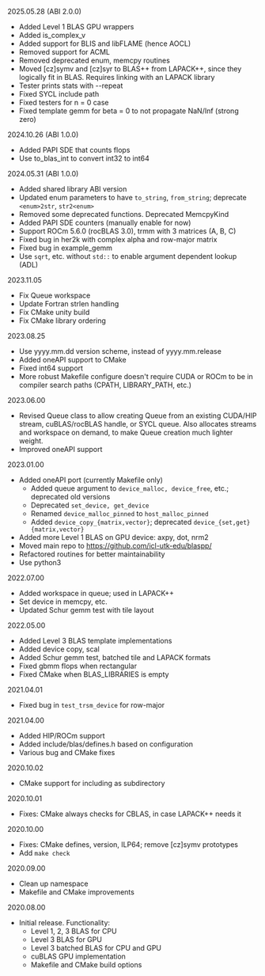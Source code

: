 2025.05.28 (ABI 2.0.0)
  - Added Level 1 BLAS GPU wrappers
  - Added is_complex_v
  - Added support for BLIS and libFLAME (hence AOCL)
  - Removed support for ACML
  - Removed deprecated enum, memcpy routines
  - Moved [cz]symv and [cz]syr to BLAS++ from LAPACK++, since they
    logically fit in BLAS. Requires linking with an LAPACK library
  - Tester prints stats with --repeat
  - Fixed SYCL include path
  - Fixed testers for n = 0 case
  - Fixed template gemm for beta = 0 to not propagate NaN/Inf (strong zero)

2024.10.26 (ABI 1.0.0)
  - Added PAPI SDE that counts flops
  - Use to_blas_int to convert int32 to int64

2024.05.31 (ABI 1.0.0)
  - Added shared library ABI version
  - Updated enum parameters to have `to_string`, `from_string`;
    deprecate `<enum>2str`, `str2<enum>`
  - Removed some deprecated functions. Deprecated MemcpyKind
  - Added PAPI SDE counters (manually enable for now)
  - Support ROCm 5.6.0 (rocBLAS 3.0), trmm with 3 matrices (A, B, C)
  - Fixed bug in her2k with complex alpha and row-major matrix
  - Fixed bug in example_gemm
  - Use `sqrt`, etc. without `std::` to enable argument dependent lookup (ADL)

2023.11.05
  - Fix Queue workspace
  - Update Fortran strlen handling
  - Fix CMake unity build
  - Fix CMake library ordering

2023.08.25
  - Use yyyy.mm.dd version scheme, instead of yyyy.mm.release
  - Added oneAPI support to CMake
  - Fixed int64 support
  - More robust Makefile configure doesn't require CUDA or ROCm to be in
    compiler search paths (CPATH, LIBRARY_PATH, etc.)

2023.06.00
  - Revised Queue class to allow creating Queue from an existing
    CUDA/HIP stream, cuBLAS/rocBLAS handle, or SYCL queue. Also
    allocates streams and workspace on demand, to make Queue creation
    much lighter weight.
  - Improved oneAPI support

2023.01.00
  - Added oneAPI port (currently Makefile only)
      - Added queue argument to `device_malloc, device_free`, etc.;
        deprecated old versions
      - Deprecated `set_device, get_device`
      - Renamed `device_malloc_pinned` to `host_malloc_pinned`
      - Added `device_copy_{matrix,vector}`;
        deprecated `device_{set,get}{matrix,vector}`
  - Added more Level 1 BLAS on GPU device: axpy, dot, nrm2
  - Moved main repo to https://github.com/icl-utk-edu/blaspp/
  - Refactored routines for better maintainability
  - Use python3

2022.07.00
  - Added workspace in queue; used in LAPACK++
  - Set device in memcpy, etc.
  - Updated Schur gemm test with tile layout

2022.05.00
  - Added Level 3 BLAS template implementations
  - Added device copy, scal
  - Added Schur gemm test, batched tile and LAPACK formats
  - Fixed gbmm flops when rectangular
  - Fixed CMake when BLAS_LIBRARIES is empty

2021.04.01
  - Fixed bug in `test_trsm_device` for row-major

2021.04.00
  - Added HIP/ROCm support
  - Added include/blas/defines.h based on configuration
  - Various bug and CMake fixes

2020.10.02
  - CMake support for including as subdirectory

2020.10.01
  - Fixes: CMake always checks for CBLAS, in case LAPACK++ needs it

2020.10.00
  - Fixes: CMake defines, version, ILP64; remove [cz]symv prototypes
  - Add `make check`

2020.09.00
  - Clean up namespace
  - Makefile and CMake improvements

2020.08.00
  - Initial release. Functionality:
    - Level 1, 2, 3 BLAS for CPU
    - Level 3 BLAS for GPU
    - Level 3 batched BLAS for CPU and GPU
    - cuBLAS GPU implementation
    - Makefile and CMake build options
